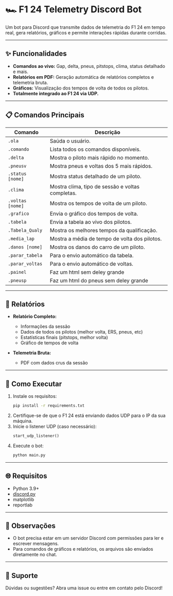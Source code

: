 # 🏎️ F1 24 Telemetry Discord Bot

Um bot para Discord que transmite dados de telemetria do F1 24 em tempo real, gera relatórios, gráficos e permite interações rápidas durante corridas.

---

## ✨ Funcionalidades

- **Comandos ao vivo:** Gap, delta, pneus, pitstops, clima, status detalhado e mais.
- **Relatórios em PDF:** Geração automática de relatórios completos e telemetria bruta.
- **Gráficos:** Visualização dos tempos de volta de todos os pilotos.
- **Totalmente integrado ao F1 24 via UDP.**

---

## 📋 Comandos Principais

| Comando           | Descrição                                                                 |
|-------------------|---------------------------------------------------------------------------|
| `.ola`            | Saúda o usuário.                                                          |
| `.comando`        | Lista todos os comandos disponíveis.                                      |
| `.delta`          | Mostra o piloto mais rápido no momento.                                   |                                  
| `.pneusv`         | Mostra pneus e voltas dos 5 mais rápidos.                                 |             
| `.status [nome]`  | Mostra status detalhado de um piloto.                                     |
| `.clima`          | Mostra clima, tipo de sessão e voltas completas.                          |
| `.voltas [nome]`  | Mostra os tempos de volta de um piloto.                                   |
| `.grafico`        | Envia o gráfico dos tempos de volta.                                      |
| `.tabela`         | Envia a tabela ao vivo dos pilotos.                                       |
| `.Tabela_Qualy`   | Mostra os melhores tempos da qualificação.                                |
| `.media_lap`      | Mostra a média de tempo de volta dos pilotos.                             |
| `.danos [nome]`   | Mostra os danos do carro de um piloto.                                    |                                           
| `.parar_tabela`   | Para o envio automático da tabela.                                        |
| `.parar_voltas`   | Para o envio automático de voltas.                                        |
|  `.painel`        | Faz um html sem deley grande                                              |
| `.pneusp`         | Faz um html do pneus sem deley grande                                     |
---

## 📄 Relatórios

- **Relatório Completo:**  
  - Informações da sessão  
  - Dados de todos os pilotos (melhor volta, ERS, pneus, etc)  
  - Estatísticas finais (pitstops, melhor volta)  
  - Gráfico de tempos de volta

- **Telemetria Bruta:**  
  - PDF com dados crus da sessão

---

## 🚀 Como Executar

1. Instale os requisitos:
    ```bash
    pip install -r requirements.txt
    ```
2. Certifique-se de que o F1 24 está enviando dados UDP para o IP da sua máquina.
3. Inicie o listener UDP (caso necessário):
    ```python
    start_udp_listener()
    ```
4. Execute o bot:
    ```bash
    python main.py
    ```

---

## 🌐 Requisitos

- Python 3.9+
- [discord.py](https://github.com/Rapptz/discord.py)
- matplotlib
- reportlab

---

## 📝 Observações

- O bot precisa estar em um servidor Discord com permissões para ler e escrever mensagens.
- Para comandos de gráficos e relatórios, os arquivos são enviados diretamente no chat.

---

## 📧 Suporte

Dúvidas ou sugestões? Abra uma issue ou entre em contato pelo Discord!